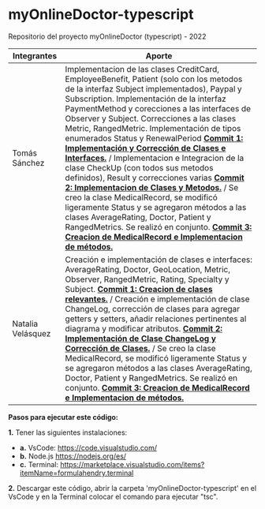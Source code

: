 # myOnlineDoctor-typescript
Repositorio del proyecto myOnlineDoctor (typescript) - 2022

| Integrantes | Aporte |
| --- | --- |
| Tomás Sánchez | Implementacion de las clases CreditCard, EmployeeBenefit, Patient (solo con los metodos de la interfaz Subject implementados), Paypal y Subscription. Implementación de la interfaz PaymentMethod y corecciones a las interfaces de Observer y Subject. Correcciones a las clases Metric, RangedMetric. Implementación de tipos enumerados Status y RenewalPeriod [**Commit 1: Implementación y Corrección de Clases e Interfaces.**](https://github.com/nataliavarias/myOnlineDoctor-typescript/commit/3ffc157ef6ffe4eedc04eec07676c8ab7bb215a9) / Implementacion e Integracion de la clase CheckUp (con todos sus metodos definidos), Result y correcciones varias [**Commit 2: Implementacion de Clases y Metodos.**](https://github.com/nataliavarias/myOnlineDoctor-typescript/commit/d1f4deefc9e241669215cd1eeb88c3fd46753638) / Se creo la clase MedicalRecord, se modificó ligeramente Status y se agregaron métodos a las clases AverageRating, Doctor, Patient y RangedMetrics. Se realizó en conjunto. [**Commit 3: Creacion de MedicalRecord e Implementacion de métodos.**](https://github.com/nataliavarias/myOnlineDoctor-typescript/commit/c26712c257668d53e562402b9358fb6a7592b0a0) |
| Natalia Velásquez | Creación e implementación de clases e interfaces: AverageRating, Doctor, GeoLocation, Metric, Observer, RangedMetric, Rating, Specialty y Subject. [**Commit 1: Creacion de clases relevantes.**](https://github.com/nataliavarias/myOnlineDoctor-typescript/commit/a1f0cea2b24f2b3dd994cacf58dd512dbcdfae51)  / Creación e implementación de clase ChangeLog, corrección de clases para agregar getters y setters, añadir relaciones pertinentes al diagrama y modificar atributos. [**Commit 2: Implementación de Clase ChangeLog y Corrección de Clases.**](https://github.com/nataliavarias/myOnlineDoctor-typescript/commit/e368a06286195198a7efd1b5cc789e292702daa0) / Se creo la clase MedicalRecord, se modificó ligeramente Status y se agregaron métodos a las clases AverageRating, Doctor, Patient y RangedMetrics. Se realizó en conjunto. [**Commit 3: Creacion de MedicalRecord e Implementacion de métodos.**](https://github.com/nataliavarias/myOnlineDoctor-typescript/commit/c26712c257668d53e562402b9358fb6a7592b0a0) |


**Pasos para ejecutar este código:**

**1.** Tener las siguientes instalaciones:
- **a.** VsCode: https://code.visualstudio.com/
- **b.** Node.js https://nodejs.org/es/
- **c.** Terminal: https://marketplace.visualstudio.com/items?itemName=formulahendry.terminal

**2.** Descargar este código, abrir la carpeta 'myOnlineDoctor-typescript' en el VsCode y en la Terminal colocar el comando para ejecutar "tsc".
